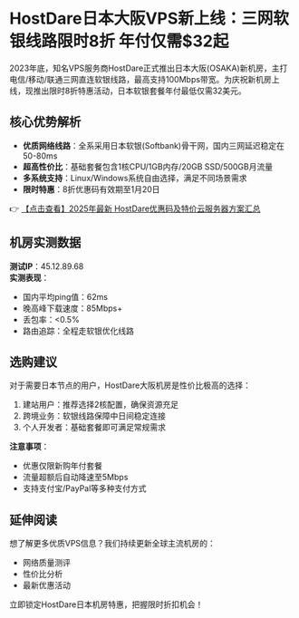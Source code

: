 # HostDare日本大阪VPS新上线：三网软银线路限时8折 年付仅需$32起

2023年底，知名VPS服务商HostDare正式推出日本大阪(OSAKA)新机房，主打电信/移动/联通三网直连软银线路，最高支持100Mbps带宽。为庆祝新机房上线，现推出限时8折特惠活动，日本软银套餐年付最低仅需32美元。

## 核心优势解析

- **优质网络线路**：全系采用日本软银(Softbank)骨干网，国内三网延迟稳定在50-80ms
- **超高性价比**：基础套餐包含1核CPU/1GB内存/20GB SSD/500GB月流量
- **多系统支持**：Linux/Windows系统自由选择，满足不同场景需求
- **限时特惠**：8折优惠码有效期至1月20日

👉 [【点击查看】2025年最新 HostDare优惠码及特价云服务器方案汇总](https://bit.ly/hostdare)

## 机房实测数据

**测试IP**：45.12.89.68  
**实测表现**：
- 国内平均ping值：62ms
- 晚高峰下载速度：85Mbps+
- 丢包率：<0.5%
- 路由追踪：全程走软银优化线路

## 选购建议

对于需要日本节点的用户，HostDare大阪机房是性价比极高的选择：
1. 建站用户：推荐选择2核配置，确保资源充足
2. 跨境业务：软银线路保障中日间稳定连接
3. 个人开发者：基础套餐即可满足常规需求

**注意事项**：
- 优惠仅限新购年付套餐
- 流量超额后自动降速至5Mbps
- 支持支付宝/PayPal等多种支付方式

## 延伸阅读

想了解更多优质VPS信息？我们持续更新全球主流机房的：
- 网络质量测评
- 性价比分析
- 最新优惠活动

立即锁定HostDare日本机房特惠，把握限时折扣机会！